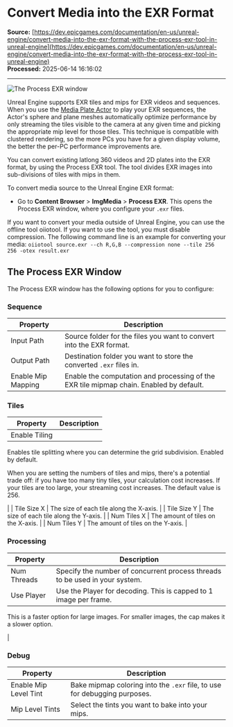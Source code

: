 # Convert Media into the EXR Format

**Source:** [https://dev.epicgames.com/documentation/en-us/unreal-engine/convert-media-into-the-exr-format-with-the-process-exr-tool-in-unreal-engine](https://dev.epicgames.com/documentation/en-us/unreal-engine/convert-media-into-the-exr-format-with-the-process-exr-tool-in-unreal-engine)  
**Processed:** 2025-06-14 16:16:02

---

![The Process EXR window](https://d1iv7db44yhgxn.cloudfront.net/documentation/images/9fdeaa1a-44b7-415f-9d6c-c2a4697d558a/process-exr-window.png)

Unreal Engine supports EXR tiles and mips for EXR videos and sequences. When you use the [Media Plate Actor](/documentation/en-us/unreal-engine/the-media-plate-actor-in-unreal-engine) to play your EXR sequences, the Actor's sphere and plane meshes automatically optimize performance by only streaming the tiles visible to the camera at any given time and picking the appropriate mip level for those tiles. This technique is compatible with clustered rendering, so the more PCs you have for a given display volume, the better the per-PC performance improvements are.

You can convert existing latlong 360 videos and 2D plates into the EXR format, by using the Process EXR tool. The tool divides EXR images into sub-divisions of tiles with mips in them.

To convert media source to the Unreal Engine EXR format:

-   Go to **Content Browser** > **ImgMedia** > **Process EXR**. This opens the Process EXR window, where you configure your `.exr` files.

If you want to convert your media outside of Unreal Engine, you can use the offline tool oiiotool. If you want to use the tool, you must disable compression. The following command line is an example for converting your media: `oiiotool source.exr --ch R,G,B --compression none --tile 256 256 -otex result.exr`

## The Process EXR Window

The Process EXR window has the following options for you to configure:

### Sequence

| Property | Description |
| --- | --- |
| Input Path | Source folder for the files you want to convert into the EXR format. |
| Output Path | Destination folder you want to store the converted `.exr` files in. |
| Enable Mip Mapping | Enable the computation and processing of the EXR tile mipmap chain. Enabled by default. |

### Tiles

| Property | Description |
| --- | --- |
| Enable Tiling | 
Enables tile splitting where you can determine the grid subdivision. Enabled by default.

When you are setting the numbers of tiles and mips, there's a potential trade off: if you have too many tiny tiles, your calculation cost increases. If your tiles are too large, your streaming cost increases. The default value is 256.



 |
| Tile Size X | The size of each tile along the X-axis. |
| Tile Size Y | The size of each tile along the Y-axis. |
| Num Tiles X | The amount of tiles on the X-axis. |
| Num Tiles Y | The amount of tiles on the Y-axis. |

### Processing

| Property | Description |
| --- | --- |
| Num Threads | Specify the number of concurrent process threads to be used in your system. |
| Use Player | Use the Player for decoding. This is capped to 1 image per frame. |

This is a faster option for large images. For smaller images, the cap makes it a slower option.

|

### Debug

| Property | Description |
| --- | --- |
| Enable Mip Level Tint | Bake mipmap coloring into the `.exr` file, to use for debugging purposes. |
| Mip Level Tints | Select the tints you want to bake into your mips. |